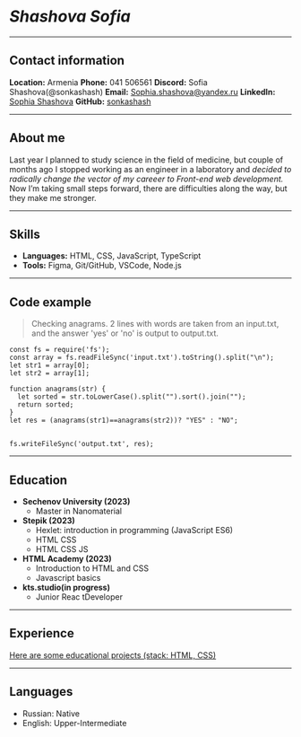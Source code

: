 # *Shashova Sofia*

*******************

## Contact information

**Location:** Armenia
**Phone:** 041 506561
**Discord:** Sofia Shashova(@sonkashash)
**Email:** Sophia.shashova@yandex.ru
**LinkedIn:** [Sophia Shashova](адрес "https://www.linkedin.com/in/sophia-shashova-894448251/")
**GitHub:** [sonkashash](адрес "https://github.com/sonkashash")

*******************

## About me

Last year I planned to study science in the field of medicine, but couple of months ago I stopped working as an engineer in a laboratory and  *decided to radically change the vector of my careeer to Front-end web development.*
Now I’m taking small steps forward, there are difficulties along the way, but they make me stronger.

*******************

## Skills

* **Languages:** HTML, CSS, JavaScript, TypeScript
* **Tools:**  Figma, Git/GitHub, VSCode, Node.js

*******************

## Code example
>Checking anagrams.
2 lines with words are taken from an input.txt, and the answer 'yes' or 'no' is output to output.txt.
  ```
const fs = require('fs');
const array = fs.readFileSync('input.txt').toString().split("\n");
let str1 = array[0];
let str2 = array[1];

function anagrams(str) {
    let sorted = str.toLowerCase().split("").sort().join("");
    return sorted;
}
 let res = (anagrams(str1)==anagrams(str2))? "YES" : "NO";

  
 fs.writeFileSync('output.txt', res);
  ```
*******************

## Education 
* **Sechenov University (2023)**
    * Master in Nanomaterial
* **Stepik (2023)** 
    * Hexlet: introduction in programming (JavaScript ES6)
    * HTML CSS
    * HTML CSS JS
* **HTML Academy (2023)**
    * Introduction to HTML and CSS
    * Javascript basics
* **kts.studio(in progress)**
    * Junior Reac tDeveloper

*******************

## Experience

[Here are some educational  projects (stack: HTML, CSS)](адрес "https://github.com/sonkashash/Self-education")

*******************

## Languages
* Russian: Native
* English: Upper-Intermediate

